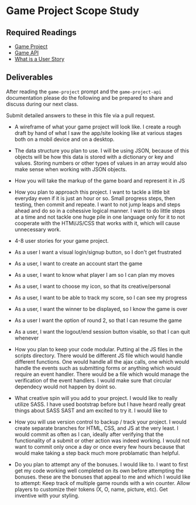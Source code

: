 # Game Project Scope Study

## Required Readings

-   [Game Project](https://github.com/ga-wdi-boston/game-project)
-   [Game API](https://github.com/ga-wdi-boston/game-project-api)
-   [What is a User Story](http://searchsoftwarequality.techtarget.com/definition/user-story)

## Deliverables

After reading the `game-project` prompt and the `game-project-api` documentation
please do the following and be prepared to share and discuss during our next
class.

Submit detailed answers to these in this file via a pull request.

-   A wireframe of what your game project will look like.
I create a rough draft by hand of what I saw the app/site looking
like at various stages both on a mobil device and on a desktop.
-   The data structure you plan to use. I will be using JSON, because of this
objects will be how this data is stored with a dictionary or key and values.
Storing numbers or other types of values in an array would also make sense when
working with JSON objects.
-   How you will take the markup of the game board and represent it in JS
-   How you plan to approach this project. I want to tackle a little bit everyday
even if it is just an hour or so. Small progress steps, then testing, then commit
and repeate. I want to not jump leaps and steps ahead and do so in a cohessive
logical manner. I want to do little steps at a time and not tackle one huge pile
in one language only for it to not cooperate with the HTMl/JS/CSS that works
with it, which will cause unnecessary work.

-   4-8 user stories for your game project.
- As a user I want a visual login/signup button, so I don't get frustrated
- As a user, I want to create an account start the game
- As a user, I want to know what player I am so I can plan my moves
- As a user, I want to choose my icon, so that its creative/personal
- As a user, I want to be able to track my score, so I can see my progress
- As a user, I want the winner to be displayed, so I know the game is over
- As a user I want the option of round 2, so that I can resume the game
- As a user, I want the logout/end session button visable, so that I can quit whenever


-   How you plan to keep your code modular.
Putting al the JS files in the scripts directory. There would be different JS
file which would handle different functions. One would handle all the ajax calls,
one which would handle the events such as submitting forms or anything which would
require an event handler. There would be a file which would manage the verification
of the event handlers. I would make sure that circular dependecy would not happen
by doint so.
-   What creative spin will you add to your project. I would like to really utilize
SASS. I have used bootstrap before but I have heard really great things about SASS
SAST and am excited to try it. I would like to
-   How you will use version control to backup / track your project.
I would create separate branches for HTML, CSS, and JS at the very least. I would
commit as often as I can, ideally after verifying that the functionality of a
submit or other action was indeed working. I would not want to commit only once
a day or once every few hours because that would make taking a step back much more
problamatic than helpful.
-   Do you plan to attempt any of the bonuses. I would like to. I want to first
get my code working well completed on its own before attempting the bonuses.
these are the bonuses that appeal to me and which I would like to attempt:
Keep track of multiple game rounds with a win counter.
Allow players to customize their tokens (X, O, name, picture, etc).
Get inventive with your styling.
